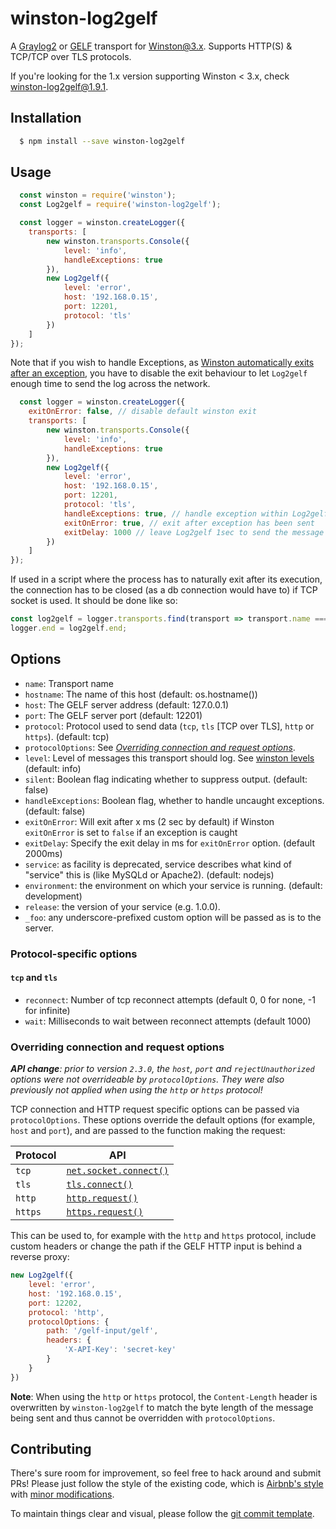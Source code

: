 # winston-log2gelf
A [Graylog2](https://www.graylog.org/) or [GELF](http://docs.graylog.org/en/latest/pages/gelf.html) transport for [Winston@3.x](https://github.com/flatiron/winston). Supports HTTP(S) & TCP/TCP over TLS protocols.

If you're looking for the 1.x version supporting Winston < 3.x, check [winston-log2gelf@1.9.1](https://github.com/Buzut/winston-log2gelf/tree/v1.9.1).

## Installation
``` sh
  $ npm install --save winston-log2gelf
```

## Usage
```javascript
  const winston = require('winston');
  const Log2gelf = require('winston-log2gelf');

  const logger = winston.createLogger({
    transports: [
        new winston.transports.Console({
            level: 'info',
            handleExceptions: true
        }),
        new Log2gelf({
            level: 'error',
            host: '192.168.0.15',
            port: 12201,
            protocol: 'tls'
        })
    ]
});
```

Note that if you wish to handle Exceptions, as [Winston automatically exits after an exception](https://github.com/winstonjs/winston#to-exit-or-not-to-exit), you have to disable the exit behaviour to let `Log2gelf` enough time to send the log across the network.

```javascript
  const logger = winston.createLogger({
    exitOnError: false, // disable default winston exit
    transports: [
        new winston.transports.Console({
            level: 'info',
            handleExceptions: true
        }),
        new Log2gelf({
            level: 'error',
            host: '192.168.0.15',
            port: 12201,
            protocol: 'tls',
            handleExceptions: true, // handle exception within Log2gelf
            exitOnError: true, // exit after exception has been sent
            exitDelay: 1000 // leave Log2gelf 1sec to send the message
        })
    ]
});
```

If used in a script where the process has to naturally exit after its execution, the connection has to be closed (as a db connection would have to) if TCP socket is used. It should be done like so:

```javascript
const log2gelf = logger.transports.find(transport => transport.name === 'log2gelf');
logger.end = log2gelf.end;
```

## Options
* `name`:  Transport name
* `hostname`: The name of this host (default: os.hostname())
* `host`: The GELF server address (default: 127.0.0.1)
* `port`: The GELF server port (default: 12201)
* `protocol`: Protocol used to send data (`tcp`, `tls` [TCP over TLS], `http` or `https`). (default: tcp)
* `protocolOptions`: See [_Overriding connection and request options_](#overriding-connection-and-request-options).
* `level`: Level of messages this transport should log. See [winston levels](https://github.com/winstonjs/winston#logging-levels) (default: info)
* `silent`: Boolean flag indicating whether to suppress output. (default: false)
* `handleExceptions`: Boolean flag, whether to handle uncaught exceptions. (default: false)
* `exitOnError`: Will exit after x ms (2 sec by default) if Winston `exitOnError` is set to `false` if an exception is caught
* `exitDelay`: Specify the exit delay in ms for `exitOnError` option. (default 2000ms)
* `service`: as facility is deprecated, service describes what kind of "service" this is (like MySQLd or Apache2). (default: nodejs)
* `environment`: the environment on which your service is running. (default: development)
* `release`: the version of your service (e.g. 1.0.0).
* `_foo`: any underscore-prefixed custom option will be passed as is to the server.

### Protocol-specific options

#### `tcp` and `tls`

* `reconnect`: Number of tcp reconnect attempts (default 0, 0 for none, -1 for infinite)
* `wait`: Milliseconds to wait between reconnect attempts (default 1000)

### Overriding connection and request options

_**API change**: prior to version `2.3.0`, the `host`, `port` and `rejectUnauthorized` options were not overrideable by `protocolOptions`. They were also previously not applied when using the `http` or `https` protocol!_

TCP connection and HTTP request specific options can be passed via `protocolOptions`.
These options override the default options (for example, `host` and `port`), and are passed to the function making the request:

| Protocol | API                                                                                                  |
|----------|------------------------------------------------------------------------------------------------------|
| `tcp`    | [`net.socket.connect()`](https://nodejs.org/api/net.html#net_socket_connect_options_connectlistener) |
| `tls`    | [`tls.connect()`](https://nodejs.org/api/tls.html#tls_tls_connect_options_callback)                  |
| `http`   | [`http.request()`](https://nodejs.org/api/http.html#http_http_request_options_callback)              |
| `https`  | [`https.request()`](https://nodejs.org/api/https.html#https_https_request_options_callback)          |

This can be used to, for example with the `http` and `https` protocol, include custom headers or change the path if the GELF HTTP input is behind a reverse proxy:

```js
new Log2gelf({
    level: 'error',
    host: '192.168.0.15',
    port: 12202,
    protocol: 'http',
    protocolOptions: {
        path: '/gelf-input/gelf',
        headers: {
            'X-API-Key': 'secret-key'
        }
    }
})
```

**Note**: When using the `http` or `https` protocol, the `Content-Length` header is overwritten by `winston-log2gelf` to match the byte length of the message being sent and thus cannot be overridden with `protocolOptions`.

## Contributing
There's sure room for improvement, so feel free to hack around and submit PRs!
Please just follow the style of the existing code, which is [Airbnb's style](http://airbnb.io/javascript/) with [minor modifications](.eslintrc).

To maintain things clear and visual, please follow the [git commit template](https://github.com/Buzut/git-emojis-hook).
